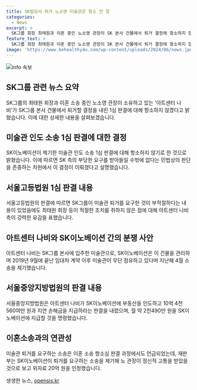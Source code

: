 ```yaml
---
title: SK빌딩서 퇴거 노소영 미술관은 항소 안 함
categories:
  - News
excerpt: >
  SK그룹 회장 최태원과 이혼 중인 노소영 관장이 SK 본사 건물에서 퇴거 결정에 항소하지 않겠다 밝히며, SK이노베이션의 미술관 인도 소송 1심 판결에 대한 입장을 밝혔다. 아트센터 나비는 SK가 퇴거를 요구한 것에 대해 부적절한 조치를 취하지 않았다며 유감을 표했고, 최 회장의 모친이 운영하던 미술관이 2000년 SK 본사 건물에 입주하였으며, 지난달 서울중앙지방법원은 일부승소로 판결하였다. (출처: 뉴스)
feature_text: >
  SK그룹 회장 최태원과 이혼 중인 노소영 관장이 SK 본사 건물에서 퇴거 결정에 항소하지 않겠다 밝히며, SK이노베이션의 미술관 인도 소송 1심 판결에 대한 입장을 밝혔다. 아트센터 나비는 SK가 퇴거를 요구한 것에 대해 부적절한 조치를 취하지 않았다며 유감을 표했고, 최 회장의 모친이 운영하던 미술관이 2000년 SK 본사 건물에 입주하였으며, 지난달 서울중앙지방법원은 일부승소로 판결하였다. (출처: 뉴스)
image: 'https://www.behealthy4u.com/wp-content/uploads/2024/06/news.jpg'
---
```


<p><img src="https://www.behealthy4u.com/wp-content/uploads/2024/06/news.jpg" alt="info 속보" /></p>

<h2 data-ke-size="size26">SK그룹 관련 뉴스 요약</h2>

<p data-ke-size="size16">SK그룹의 최태원 회장과 이혼 소송 중인 노소영 관장이 소유하고 있는 '아트센터 나비'가 SK그룹 본사 건물에서 퇴거할 결정을 내린 1심 판결에 대해 항소하지 않겠다고 밝혔습니다. 이에 대한 상세한 내용을 살펴보겠습니다.</p>

<h2 data-ke-size="size24">미술관 인도 소송 1심 판결에 대한 결정</h2>

<p data-ke-size="size16">SK이노베이션이 제기한 미술관 인도 소송 1심 판결에 대해 항소하지 않기로 한 것으로 밝혔습니다. 이에 따르면 SK 측의 부당한 요구를 받아들일 수밖에 없다는 민법상의 판단을 존중하는 차원에서 이 결정이 이뤄졌다고 설명했습니다.</p>

<h2 data-ke-size="size24">서울고등법원 1심 판결 내용</h2>

<p data-ke-size="size16">서울고등법원의 판결에 따르면 SK그룹이 미술관 퇴거를 요구한 것이 부적절하다는 내용이 있었음에도 최태원 회장 등이 적절한 조치를 취하지 않은 점에 대해 아트센터 나비 측이 강력한 유감을 표했습니다.</p>

<h2 data-ke-size="size24">아트센터 나비와 SK이노베이션 간의 분쟁 사안</h2>

<p data-ke-size="size16">아트센터 나비는 SK그룹 본사에 입주한 미술관으로, SK이노베이션은 이 건물을 관리하며 2019년 9월에 끝난 임대차 계약 이후 미술관이 무단 점유하고 있다며 지난해 4월 소송을 제기했습니다.</p>

<h2 data-ke-size="size24">서울중앙지방법원의 판결 내용</h2>

<p data-ke-size="size16">서울중앙지방법원은 아트센터 나비가 SK이노베이션에 부동산을 인도하고 10억 4천560여만 원과 지연 손해금을 지급하라는 판결을 내렸으며, 월 약 2천490만 원을 SK이노베이션에 지급할 것을 명령했습니다.</p>

<h2 data-ke-size="size24">이혼소송과의 연관성</h2>

<p data-ke-size="size16">미술관 퇴거를 요구하는 소송은 이혼 소송 항소심 판결 과정에서도 언급되었는데, 재판부는 SK이노베이션이 퇴거를 요구하는 소송을 제기해 노 관장이 정신적 고통을 받았을 것으로 보고 위자료 20억 원을 인정했습니다.</p>
생생한 뉴스, <a href="https://opensis.kr" rel="dofollow">opensis.kr</a>


